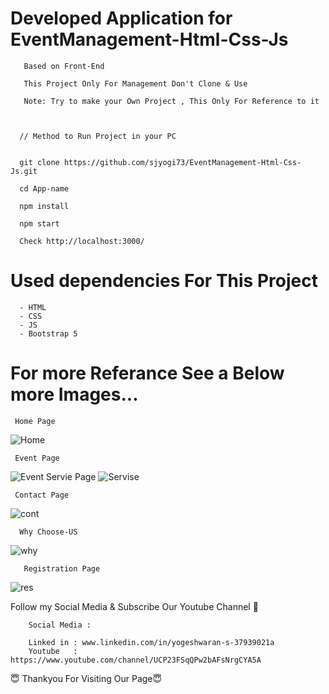 
# Developed Application for EventManagement-Html-Css-Js
        
       Based on Front-End
       
       This Project Only For Management Don't Clone & Use
       
       Note: Try to make your Own Project , This Only For Reference to it


     
      // Method to Run Project in your PC
       
       
      git clone https://github.com/sjyogi73/EventManagement-Html-Css-Js.git
      
      cd App-name
      
      npm install
      
      npm start
      
      Check http://localhost:3000/
      
      
 # Used dependencies For This Project
      
      - HTML
      - CSS
      - JS
      - Bootstrap 5
     
      
      

 # For more Referance See a Below more Images...
  
     Home Page 
     
![Home](https://user-images.githubusercontent.com/82278181/180438202-7b26c255-299b-4bee-bcab-eb862f693ffd.png)

     Event Page 

![Event](https://user-images.githubusercontent.com/82278181/180439719-b7f26841-fa96-44c4-833a-169ea9087626.png)
     Servie Page
![Servise](https://user-images.githubusercontent.com/82278181/180438550-87292a42-f4b4-462f-b8cf-d13a4a497279.png)

     Contact Page
![cont](https://user-images.githubusercontent.com/82278181/180438658-4d789343-cedd-49fd-b93f-59c9addfa268.png)

      Why Choose-US
![why](https://user-images.githubusercontent.com/82278181/180438725-e62165b6-dbf1-4ae2-96a3-3b451effe469.png)

       Registration Page
![res](https://user-images.githubusercontent.com/82278181/180439812-2639b770-8ca8-41fe-a658-cb1767a5c4f2.png)




Follow my Social Media & Subscribe Our Youtube Channel 🙏


        Social Media :

        Linked in : www.linkedin.com/in/yogeshwaran-s-37939021a
        Youtube   : https://www.youtube.com/channel/UCP23FSqQPw2bAFsNrgCYA5A
        
                   
😇 Thankyou For Visiting Our Page😇

